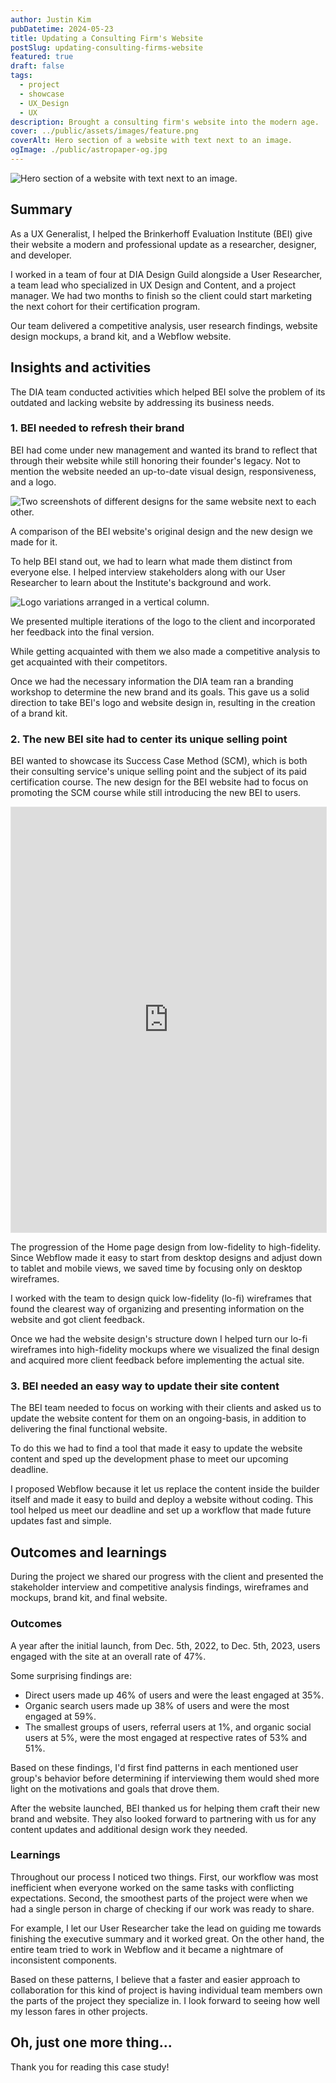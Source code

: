 ```yaml
---
author: Justin Kim
pubDatetime: 2024-05-23
title: Updating a Consulting Firm's Website
postSlug: updating-consulting-firms-website
featured: true
draft: false
tags:
  - project
  - showcase
  - UX_Design
  - UX
description: Brought a consulting firm's website into the modern age.
cover: ../public/assets/images/feature.png
coverAlt: Hero section of a website with text next to an image.
ogImage: ./public/astropaper-og.jpg
---
```


![Hero section of a website with text next to an image.](@assets/images/firm-redesign/feature.png)

## Summary

As a UX Generalist, I helped the Brinkerhoff Evaluation Institute (BEI) give their website a modern and professional update as a researcher, designer, and developer.

I worked in a team of four at DIA Design Guild alongside a User Researcher, a team lead who specialized in UX Design and Content, and a project manager. We had two months to finish so the client could start marketing the next cohort for their certification program.

Our team delivered a competitive analysis, user research findings, website design mockups, a brand kit, and a Webflow website.

## Insights and activities

The DIA team conducted activities which helped BEI solve the problem of its outdated and lacking website by addressing its business needs.

### 1. BEI needed to refresh their brand

BEI had come under new management and wanted its brand to reflect that through their website while still honoring their founder's legacy. Not to mention the website needed an up-to-date visual design, responsiveness, and a logo.

![Two screenshots of different designs for the same website next to each other.](@assets/images/firm-redesign/old-vs-new-website.png)

<p class="text-[--color-card-muted] text-center pt-0 mt-0 text-xs">A comparison of the BEI website's original design and the new design we made for it.</p>

To help BEI stand out, we had to learn what made them distinct from everyone else. I helped interview stakeholders along with our User Researcher to learn about the Institute's background and work.

![Logo variations arranged in a vertical column.](@assets/images/firm-redesign/all-logos.png)

<p class="text-[--color-card-muted] text-center pt-0 mt-0 text-xs">We presented multiple iterations of the logo to the client and incorporated her feedback into the final version.</p>

While getting acquainted with them we also made a competitive analysis to get acquainted with their competitors.

Once we had the necessary information the DIA team ran a branding workshop to determine the new brand and its goals. This gave us a solid direction to take BEI's logo and website design in, resulting in the creation of a brand kit.

### 2. The new BEI site had to center its unique selling point

BEI wanted to showcase its Success Case Method (SCM), which is both their consulting service's unique selling point and the subject of its paid certification course. The new design for the BEI website had to focus on promoting the SCM course while still introducing the new BEI to users.

<p><iframe style="border: 1px solid rgba(0, 0, 0, 0.1);" width="100%" height="680" src="https://www.figma.com/embed?embed_host=share&url=https%3A%2F%2Fwww.figma.com%2Fdesign%2FIeOf313jTB6jkBVL6OV4QX%2FBEI-Wireframes-Example%3Fnode-id%3D0-1%26t%3DytKAnbdVQz0icoft-1" allowfullscreen></iframe></p>

<p class="text-[--color-card-muted] text-center pt-0 mt-0 text-xs">The progression of the Home page design from low-fidelity to high-fidelity. Since Webflow made it easy to start from desktop designs and adjust down to tablet and mobile views, we saved time by focusing only on desktop wireframes.</p>

I worked with the team to design quick low-fidelity (lo-fi) wireframes that found the clearest way of organizing and presenting information on the website and got client feedback.

Once we had the website design's structure down I helped turn our lo-fi wireframes into high-fidelity mockups where we visualized the final design and acquired more client feedback before implementing the actual site.

### 3. BEI needed an easy way to update their site content

The BEI team needed to focus on working with their clients and asked us to update the website content for them on an ongoing-basis, in addition to delivering the final functional website.

To do this we had to find a tool that made it easy to update the website content and sped up the development phase to meet our upcoming deadline.

I proposed Webflow because it let us replace the content inside the builder itself and made it easy to build and deploy a website without coding. This tool helped us meet our deadline and set up a workflow that made future updates fast and simple.

## Outcomes and learnings

During the project we shared our progress with the client and presented the stakeholder interview and competitive analysis findings, wireframes and mockups, brand kit, and final website.

### Outcomes

A year after the initial launch, from Dec. 5th, 2022, to Dec. 5th, 2023, users engaged with the site at an overall rate of 47%.

Some surprising findings are:

- Direct users made up 46% of users and were the least engaged at 35%.
- Organic search users made up 38% of users and were the most engaged at 59%.
- The smallest groups of users, referral users at 1%, and organic social users at 5%, were the most engaged at respective rates of 53% and 51%.

Based on these findings, I'd first find patterns in each mentioned user group's behavior before determining if interviewing them would shed more light on the motivations and goals that drove them.

After the website launched, BEI thanked us for helping them craft their new brand and website. They also looked forward to partnering with us for any content updates and additional design work they needed.

### Learnings

Throughout our process I noticed two things. First, our workflow was most inefficient when everyone worked on the same tasks with conflicting expectations. Second, the smoothest parts of the project were when we had a single person in charge of checking if our work was ready to share.

For example, I let our User Researcher take the lead on guiding me towards finishing the executive summary and it worked great. On the other hand, the entire team tried to work in Webflow and it became a nightmare of inconsistent components.

Based on these patterns, I believe that a faster and easier approach to collaboration for this kind of project is having individual team members own the parts of the project they specialize in. I look forward to seeing how well my lesson fares in other projects.

## Oh, just one more thing...

Thank you for reading this case study!
